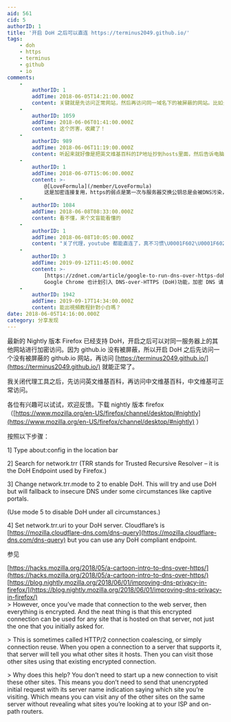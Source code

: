```yaml
---
aid: 561
cid: 5
authorID: 1
title: '开启 DoH 之后可以直连 https://terminus2049.github.io/'
tags:
    - doh
    - https
    - terminus
    - github
    - io
comments:
    -
        authorID: 1
        addTime: 2018-06-05T14:21:00.000Z
        content: 关键就是先访问正常网站，然后再访问同一域名下的被屏蔽的网站。比如先访问英文维基百科，再访问中文维基百科。
    -
        authorID: 1059
        addTime: 2018-06-06T01:41:00.000Z
        content: 这个厉害，收藏了！
    -
        authorID: 989
        addTime: 2018-06-06T11:19:00.000Z
        content: 听起来就好像是把英文维基百科的IP地址抄到hosts里面，然后告诉电脑这是中文维基百科。这回把这个事情直接做到浏览器里了。
    -
        authorID: 1
        addTime: 2018-06-07T15:06:00.000Z
        content: >-
            @[LoveFormula](/member/LoveFormula)
            这是加密连接复用，https的弱点是第一次与服务器交换公钥总是会被DNS污染，这个是同域名公钥复用，所以可行。
    -
        authorID: 1084
        addTime: 2018-06-08T08:33:00.000Z
        content: 看不懂，来个文盲能看懂的
    -
        authorID: 1
        addTime: 2018-06-08T10:05:00.000Z
        content: "关了代理，youtube 都能直连了，真不习惯\U0001F602\U0001F602\U0001F602"
    -
        authorID: 3
        addTime: 2019-09-12T11:45:00.000Z
        content: >-
            [https://zdnet.com/article/google-to-run-dns-over-https-doh-experiment-in-chrome/](https://zdnet.com/article/google-to-run-dns-over-https-doh-experiment-in-chrome/)
            Google Chrome 也计划引入 DNS-over-HTTPS (DoH)功能，加密 DNS 请求发送到非本地 DNS 解析器。
    -
        authorID: 1942
        addTime: 2019-09-17T14:34:00.000Z
        content: 能出視頻教程針對小白嗎？
date: 2018-06-05T14:16:00.000Z
category: 分享发现
---
```


最新的 Nightly 版本 Firefox 已经支持 DoH，开启之后可以对同一服务器上的其他网站进行加密访问。因为 github.io 没有被屏蔽，所以开启 DoH 之后先访问一个没有被屏蔽的 github.io 网站，再访问 [https://terminus2049.github.io/](https://terminus2049.github.io/) 就能正常了。

我关闭代理工具之后，先访问英文维基百科，再访问中文维基百科，中文维基可正常访问。

各位有兴趣可以试试，欢迎反馈。下载 nightly 版本 firefox （[https://www.mozilla.org/en-US/firefox/channel/desktop/#nightly](https://www.mozilla.org/en-US/firefox/channel/desktop/#nightly) ）

按照以下步骤：

1\] Type about:config in the location bar

2\] Search for network.trr (TRR stands for Trusted Recursive Resolver – it is the DoH Endpoint used by Firefox.)

3\] Change network.trr.mode to 2 to enable DoH. This will try and use DoH but will fallback to insecure DNS under some circumstances like captive portals.

(Use mode 5 to disable DoH under all circumstances.)

4\] Set network.trr.uri to your DoH server. Cloudflare’s is [https://mozilla.cloudflare-dns.com/dns-query](https://mozilla.cloudflare-dns.com/dns-query) but you can use any DoH compliant endpoint.

参见

[https://hacks.mozilla.org/2018/05/a-cartoon-intro-to-dns-over-https/](https://hacks.mozilla.org/2018/05/a-cartoon-intro-to-dns-over-https/)  
[https://blog.nightly.mozilla.org/2018/06/01/improving-dns-privacy-in-firefox/](https://blog.nightly.mozilla.org/2018/06/01/improving-dns-privacy-in-firefox/)  
\> However, once you’ve made that connection to the web server, then everything is encrypted. And the neat thing is that this encrypted connection can be used for any site that is hosted on that server, not just the one that you initially asked for.

\> This is sometimes called HTTP/2 connection coalescing, or simply connection reuse. When you open a connection to a server that supports it, that server will tell you what other sites it hosts. Then you can visit those other sites using that existing encrypted connection.

\> Why does this help? You don’t need to start up a new connection to visit these other sites. This means you don’t need to send that unencrypted initial request with its server name indication saying which site you’re visiting. Which means you can visit any of the other sites on the same server without revealing what sites you’re looking at to your ISP and on-path routers.
